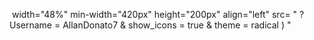 <p>
  <img> 
       width="48%" 
       min-width="420px" 
       height="200px" 
       align="left" 
       src= " ? Username = AllanDonato7 & show_icons = true & theme = radical ) "


